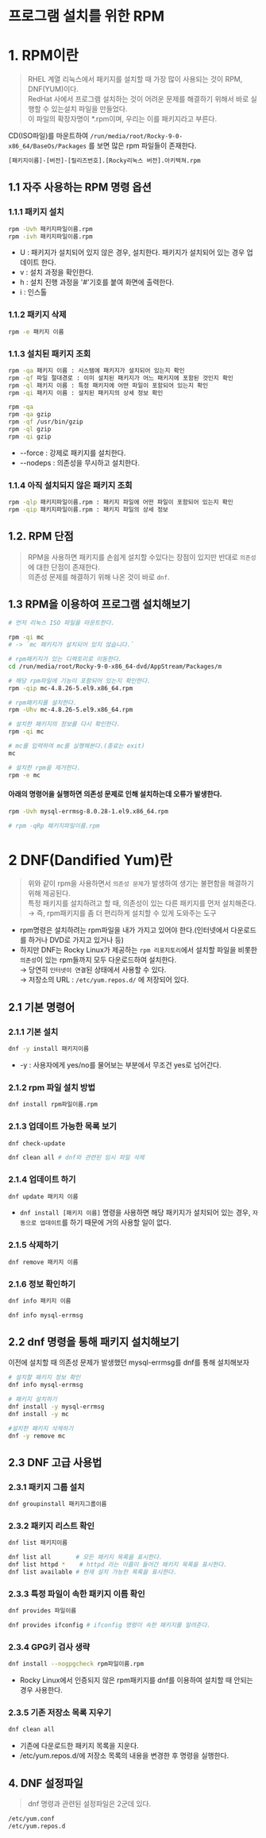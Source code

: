 # 프로그램 설치를 위한 RPM

# 1. RPM이란
> RHEL 계열 리눅스에서 패키지를 설치할 때 가장 많이 사용되는 것이 RPM, DNF(YUM)이다.<br/>
RedHat 사에서 프로그램 설치하는 것이 어려운 문제를 해결하기 위해서 바로 실행할 수 있는설치 파일을 만들었다.<br/>
이 파일의 확장자명이 *.rpm이며, 우리는 이를 패키지라고 부른다.<br/>


CD(ISO파일)를 마운트하여 `/run/media/root/Rocky-9-0-x86_64/BaseOs/Packages` 를 보면 많은 rpm 파일들이 존재한다.

```bash
[패키지이름]-[버전]-[릴리즈번호].[Rocky리눅스 버전].아키텍쳐.rpm
```

## 1.1 자주 사용하는 RPM 명령 옵션
### 1.1.1 패키지 설치
```bash
rpm -Uvh 패키지파일이름.rpm
rpm -ivh 패키지파일이름.rpm
```
- U : 패키지가 설치되어 있지 않은 경우, 설치한다. 패키지가 설치되어 있는 경우 업데이트 한다.
- v : 설치 과정을 확인한다.
- h : 설치 진행 과정을 '#'기호를 붙여 화면에 출력한다.
- i : 인스톨

### 1.1.2 패키지 삭제
```bash
rpm -e 패키지 이름
```

### 1.1.3 설치된 패키지 조회
```bash
rpm -qa 패키지 이름 : 시스템에 패키지가 설치되어 있는지 확인
rpm -qf 파일 절대경로 : 이미 설치된 패키지가 어느 패키지에 포함된 것인지 확인
rpm -ql 패키지 이름 : 특정 패키지에 어떤 파일이 포함되어 있는지 확인
rpm -qi 패키지 이름 : 설치된 패키지의 상세 정보 확인

rpm -qa
rpm -qa gzip
rpm -qf /usr/bin/gzip
rpm -ql gzip
rpm -qi gzip
```
- --force : 강제로 패키지를 설치한다.
- --nodeps : 의존성을 무시하고 설치한다.

### 1.1.4 아직 설치되지 않은 패키지 조회
```bash
rpm -qlp 패키지파일이름.rpm : 패키지 파일에 어떤 파일이 포함되어 있는지 확인
rpm -qip 패키지파일이름.rpm : 패키지 파일의 상세 정보
```

## 1.2. RPM 단점
> RPM을 사용하면 패키지를 손쉽게 설치할 수있다는 장점이 있지만 반대로 `의존성`에 대한 단점이 존재한다.<br/>
> 의존성 문제를 해결하기 위해 나온 것이 바로 `dnf`.

## 1.3 RPM을 이용하여 프로그램 설치해보기
```bash
# 먼저 리눅스 ISO 파일을 마운트한다.

rpm -qi mc
# -> `mc 패키지가 설치되어 있지 않습니다.`

# rpm패키지가 있는 디렉토리로 이동한다.
cd /run/media/root/Rocky-9-0-x86_64-dvd/AppStream/Packages/m

# 해당 rpm파일에 기능이 포함되어 있는지 확인한다.
rpm -qip mc-4.8.26-5.el9.x86_64.rpm

# rpm패키지를 설치한다.
rpm -Uhv mc-4.8.26-5.el9.x86_64.rpm

# 설치한 패키지의 정보를 다시 확인한다.
rpm -qi mc

# mc를 입력하여 mc를 실행해본다.(종료는 exit)
mc

# 설치한 rpm을 제거한다.
rpm -e mc
```

#### 아래의 명령어을 실행하면 의존성 문제로 인해 설치하는데 오류가 발생한다.
```bash
rpm -Uvh mysql-errmsg-8.0.28-1.el9.x86_64.rpm

# rpm -qRp 패키지파일이름.rpm
```

# 2 DNF(Dandified Yum)란
> 위와 같이 rpm을 사용하면서 `의존성 문제`가 발생하여 생기는 불편함을 해결하기 위해 제공된다.<br/>
> 특정 패키지를 설치하려고 할 때, 의존성이 있는 다른 패키지를 먼저 설치해준다.<br/>
>     → 즉, rpm패키지를 좀 더 편리하게 설치할 수 있게 도와주는 도구

* rpm명령은 설치하려는 rpm파일을 내가 가지고 있어야 한다.(인터넷에서 다운로드를 하거나 DVD로 가지고 있거나 등)<br/>
* 하지만 DNF는 Rocky Linux가 제공하는 `rpm 리포지토리`에서 설치할 파일을 비롯한 `의존성`이 있는 rpm들까지 모두 다운로드하여 설치한다.<br/>
    → 당연히 `인터넷이 연결`된 상태에서 사용할 수 있다.<br/>
    → 저장소의 URL : `/etc/yum.repos.d/` 에 저장되어 있다.<br/>

## 2.1 기본 명령어
### 2.1.1 기본 설치
```bash
dnf -y install 패키지이름
```
- -y : 사용자에게 yes/no를 물어보는 부분에서 무조건 yes로 넘어간다.


### 2.1.2 rpm 파일 설치 방법
```bash
dnf install rpm파일이름.rpm
```

### 2.1.3 업데이트 가능한 목록 보기
```bash
dnf check-update

dnf clean all # dnf와 관련된 임시 파일 삭제
```

### 2.1.4 업데이트 하기
```bash
dnf update 패키지 이름
```
- `dnf install [패키지 이름]` 명령을 사용하면 해당 패키지가 설치되어 있는 경우, `자동으로 업데이트`를 하기 때문에 거의 사용할 일이 없다.

### 2.1.5 삭제하기
```bash
dnf remove 패키지 이름
```

### 2.1.6 정보 확인하기
```bash
dnf info 패키지 이름

dnf info mysql-errmsg
```

## 2.2 dnf 명령을 통해 패키지 설치해보기

이전에 설치할 때 의존성 문제가 발생했던 mysql-errmsg를 dnf를 통해 설치해보자
```bash
# 설치할 패키지 정보 확인
dnf info mysql-errmsg

# 패키지 설치하기
dnf install -y mysql-errmsg
dnf install -y mc

#설치한 패키지 삭제하기
dnf -y remove mc
```

## 2.3 DNF 고급 사용법

### 2.3.1 패키지 그룹 설치
```bash
dnf groupinstall 패키지그룹이름
```

### 2.3.2 패키지 리스트 확인
```bash
dnf list 패키지이름

dnf list all       # 모든 패키지 목록을 표시한다.
dnf list httpd *    # httpd 라는 이름이 들어간 패키지 목록을 표시한다.
dnf list available # 현재 설치 가능한 목록을 표시한다.
```

### 2.3.3 특정 파일이 속한 패키지 이름 확인
```bash
dnf provides 파일이름

dnf provides ifconfig # ifconfig 명령이 속한 패키지를 알려준다.
```

### 2.3.4 GPG키 검사 생략
```bash
dnf install --nogpgcheck rpm파일이름.rpm
```
- Rocky Linux에서 인증되지 않은 rpm패키지를 dnf를 이용하여 설치할 때 안되는 경우 사용한다.

### 2.3.5 기존 저장소 목록 지우기
```bash
dnf clean all
```
- 기존에 다운로드한 패키지 목록을 지운다.
- /etc/yum.repos.d/에 저장소 목록의 내용을 변경한 후 명령을 실행한다.

## 4. DNF 설정파일
> dnf 명령과 관련된 설정파일은 2군데 있다.
```bash
/etc/yum.conf
/etc/yum.repos.d
```